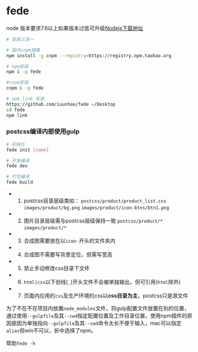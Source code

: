 # fede

node 版本要求7.6以上如果版本过低可升级[Nodejs下载地址](https://nodejs.org/en/download/)

```bash
# 安装三选一

# 国内cnpm镜像
npm install -g cnpm --registry=https://registry.npm.taobao.org

# npm安装
npm i -g fede

#cnpm安装
cnpm i -g fede

# npm link 安装
https://github.com/iuunhao/fede ~/Desktop
cd fede
npm link
```

### postcss编译内部使用gulp

```bash
# 初始化
fede init [name]

# 开发编译
fede dev

# 打包编译
fede build
```

* 1. postcss目录层级类如：
   `postcss/product/product_list.css`
  `images/product/bg.png`
   `images/product/icon-btns/btn1.png`
* 2. 图片目录层级需与postcss层级保持一致
   `postcss/product/*`
   `images/product/*`
* 3. 合成图需要放在以`icon-`开头的文件夹内
* 4. 合成图不需要写背景定位，但需写宽高
* 5. 禁止手动修改css目录下文件
* 6. `html|css`以下划线(`_`)开头文件不会被单独输出，但可引用(`html`除外)
* 7. 页面内应用的`css`及生产环境的css以**css目录为主**，postcss只是源文件

为了不在不在项目内放置`node_modules`文件，将gulp配置文件放置在别的位置，通过使用`--gulpfile`及其`--cwd`指定配置位置及工作目录位置，使用npm插件的原因是因为单独指向`--gulpfile`及其`--cwd`命令太长不便于输入，mac可以指定`alias`但win不可以，折中选择了npm。

帮助`fede -h`
